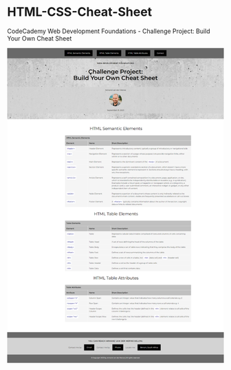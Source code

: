 # HTML-CSS-Cheat-Sheet
CodeCademy Web Development Foundations - Challenge Project: Build Your Own Cheat Sheet

![Project Image](HTML-CSS-Cheat-Sheet.png)
